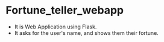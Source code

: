# Fortune_teller_webapp
- It is Web Application using Flask.
- It asks for the user's name, and shows them their fortune.
